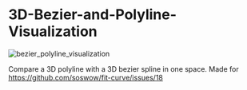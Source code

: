 # 3D-Bezier-and-Polyline-Visualization

![bezier_polyline_visualization](https://user-images.githubusercontent.com/1710598/44987628-1eaf0600-af88-11e8-8815-6889fad657d1.png)

Compare a 3D polyline with a 3D bezier spline in one space.
Made for https://github.com/soswow/fit-curve/issues/18
